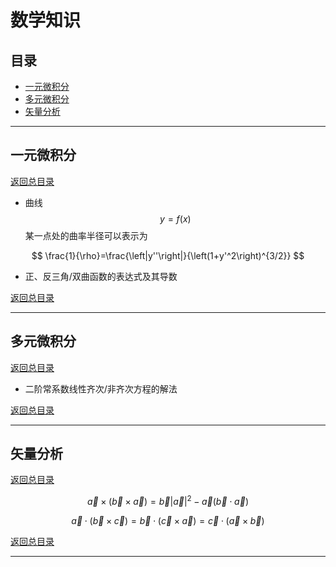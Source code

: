 <!--<script type="text/javascript" src="https://cdn.mathjax.org/mathjax/latest/MathJax.js?config=default"></script>-->

<!--空格：&nbsp;-->

# <h00 id='0.0'>数学知识</h00>

## 目录

* [一元微积分](#1.0)
* [多元微积分](#2.0)
* [矢量分析](#3.0)

---

## <h10 id='1.0'>一元微积分</h10>

[返回总目录](#0.0)

* 曲线$$y=f(x)$$某一点处的曲率半径可以表示为

$$
\frac{1}{\rho}=\frac{\left|y''\right|}{\left(1+y'^2\right)^{3/2}}
$$

* 正、反三角/双曲函数的表达式及其导数

[返回总目录](#0.0)

---

## <h20 id='2.0'>多元微积分</h20>

[返回总目录](#0.0)

* 二阶常系数线性齐次/非齐次方程的解法

[返回总目录](#0.0)

---

## <h30 id='3.0'>矢量分析</h30>

[返回总目录](#0.0)

$$
\vec{a}\times\left(\vec{b}\times\vec{a}\right)=\vec{b}\left|\vec{a}\right|^2-\vec{a}\left(\vec{b}\cdot\vec{a}\right)
$$

$$
\vec{a}\cdot\left(\vec{b}\times\vec{c}\right)=\vec{b}\cdot\left(\vec{c}\times\vec{a}\right)=\vec{c}\cdot\left(\vec{a}\times\vec{b}\right)
$$

[返回总目录](#0.0)

---